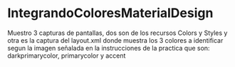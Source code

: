 # IntegrandoColoresMaterialDesign

Muestro 3 capturas de pantallas, dos son de los recursos Colors y Styles y otra es la captura del layout.xml donde muestra los 3 colores a identificar segun la imagen señalada en la instrucciones de la practica que son: darkprimarycolor, primarycolor y accent    
